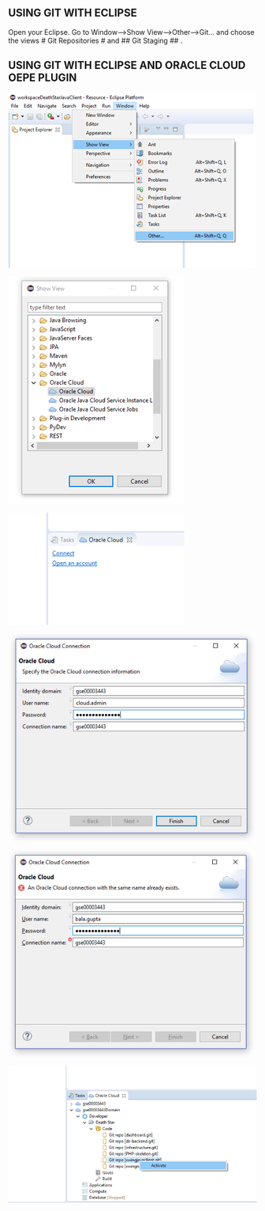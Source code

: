 ## USING GIT WITH ECLIPSE ##

Open your Eclipse.
Go to Window-->Show View-->Other-->Git... and choose the views # Git Repositories # and ## Git Staging ## . 




## USING GIT WITH ECLIPSE AND ORACLE CLOUD OEPE PLUGIN ##


![git init](eclipsegit01.png)


![git init](eclipsegit02.png)


![git init](eclipsegit03.png)


![git init](eclipsegit04.png)


![git init](eclipsegit05.png)


![git init](eclipsegit06.png)
